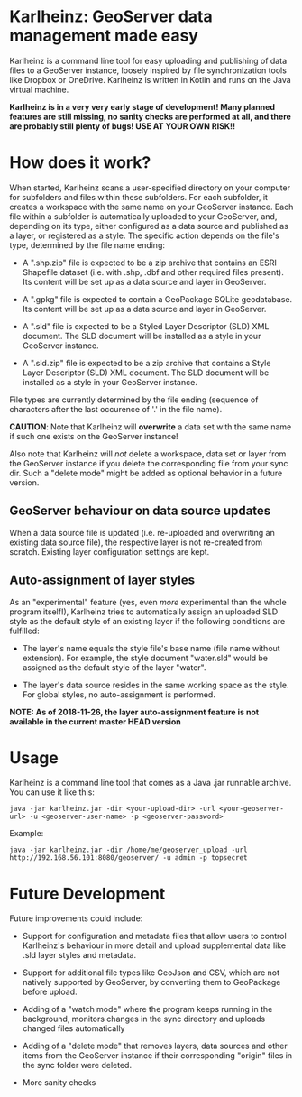 # Karlheinz: GeoServer data management made easy
Karlheinz is a command line tool for easy uploading and publishing of data files to a GeoServer instance, loosely inspired by file synchronization tools like Dropbox or OneDrive. Karlheinz is written in Kotlin and runs on the Java virtual machine.

**Karlheinz is in a very very early stage of development! Many planned features are still missing, no sanity checks are performed at all, and there are probably still plenty of bugs! USE AT YOUR OWN RISK!!**

# How does it work?

When started, Karlheinz scans a user-specified directory on your computer for subfolders and files within these subfolders. For each subfolder, it creates a workspace with the same name on your GeoServer instance. Each file within a subfolder is automatically uploaded to your GeoServer, and, depending on its type, either configured as a data source and published as a layer, or registered as a style. The specific action depends on the file's type, determined by the file name ending:

- A ".shp.zip" file is expected to be a zip archive that contains an ESRI Shapefile dataset (i.e. with .shp, .dbf and other required files present). Its content will be set up as a data source and layer in GeoServer.

- A ".gpkg" file is expected to contain a GeoPackage SQLite geodatabase. Its content will be set up as a data source and layer in GeoServer.

- A ".sld" file is expected to be a Styled Layer Descriptor (SLD) XML document. The SLD document will be installed as a style in your GeoServer instance.

- A ".sld.zip" file is expected to be a zip archive that contains a Style Layer Descriptor (SLD) XML document. The SLD document will be installed as a style in your GeoServer instance.



File types are currently determined by the file ending (sequence of characters after the last occurence of '.' in the file name). 

**CAUTION**: Note that Karlheinz will **overwrite** a data set with the same name if such one exists on the GeoServer instance! 

Also note that Karlheinz will *not* delete a workspace, data set or layer from the GeoServer instance if you delete the corresponding file from your sync dir. Such a "delete mode" might be added as optional behavior in a future version.


## GeoServer behaviour on data source updates

When a data source file is updated (i.e. re-uploaded and overwriting an existing data source file), the respective layer is not re-created from scratch. Existing layer configuration settings are kept. 

## Auto-assignment of layer styles

As an "experimental" feature (yes, even *more* experimental than the whole program itself!), Karlheinz tries to automatically assign an uploaded SLD style as the default style of an existing layer if the following conditions are fulfilled:

- The layer's name equals the style file's base name (file name without extension). For example, the style document "water.sld" would be assigned as the default style of the layer "water".

- The layer's data source resides in the same working space as the style. For global styles, no auto-assignment is performed.

**NOTE: As of 2018-11-26, the layer auto-assignment feature is not available in the current master HEAD version**

# Usage

Karlheinz is a command line tool that comes as a Java .jar runnable archive. You can use it like this:

```
java -jar karlheinz.jar -dir <your-upload-dir> -url <your-geoserver-url> -u <geoserver-user-name> -p <geoserver-password> 
```
Example:

```
java -jar karlheinz.jar -dir /home/me/geoserver_upload -url http://192.168.56.101:8080/geoserver/ -u admin -p topsecret 
```

# Future Development

Future improvements could include:

- Support for configuration and metadata files that allow users to control Karlheinz's behaviour in more detail and upload supplemental data like .sld layer styles and metadata.

- Support for additional file types like GeoJson and CSV, which are not natively supported by GeoServer, by converting them to GeoPackage before upload.

- Adding of a "watch mode" where the program keeps running in the background, monitors changes in the sync directory and uploads changed files automatically

- Adding of a "delete mode" that removes layers, data sources and other items from the GeoServer instance if their corresponding "origin" files in the sync folder were deleted.

- More sanity checks
